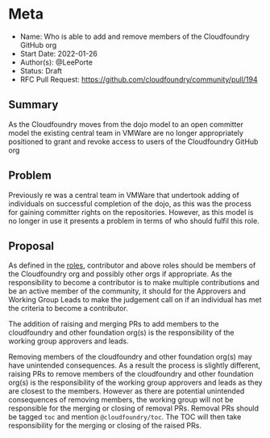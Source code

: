 # Meta
[meta]: #meta
- Name: Who is able to add and remove members of the Cloudfoundry GitHub org
- Start Date: 2022-01-26
- Author(s): @LeePorte
- Status: Draft
- RFC Pull Request: https://github.com/cloudfoundry/community/pull/194


## Summary

As the Cloudfoundry moves from the dojo model to an open committer model the existing central team in VMWare are no 
longer appropriately positioned to grant and revoke access to users of the Cloudfoundry GitHub org

## Problem

Previously re was a central team in VMWare that undertook adding of individuals on successful completion of the dojo, 
as this was the process for gaining committer rights on the repositories. However, as this model is no longer in use it
presents a problem in terms of who should fulfil this role.

## Proposal

As defined in the [roles](https://github.com/cloudfoundry/community/blob/main/toc/ROLES.md), contributor and above roles
should be members of the Cloudfoundry org and possibly other orgs if appropriate. As the responsibility to become a
contributor is to make multiple contributions and be an active member of the community, it should for the Approvers and 
Working Group Leads to make the judgement call on if an individual has met the criteria to become a contributor.

The addition of raising and merging PRs to add members to the cloudfoundry and other foundation org(s) is the 
responsibility of the working group approvers and leads.

Removing members of the cloudfoundry and other foundation org(s) may have unintended consequences. As a result the 
process is slightly different, raising PRs to remove members of the cloudfoundry and other foundation org(s) is the 
responsibility of the working group approvers and leads as they are closest to the members. However as there are 
potential unintended consequences of removing members, the working group will not be responsible for the merging or 
closing of removal PRs. Removal PRs should be tagged `toc` and mention `@cloudfoundry/toc`. The TOC will then take 
responsibility for the merging or closing of the raised PRs.
